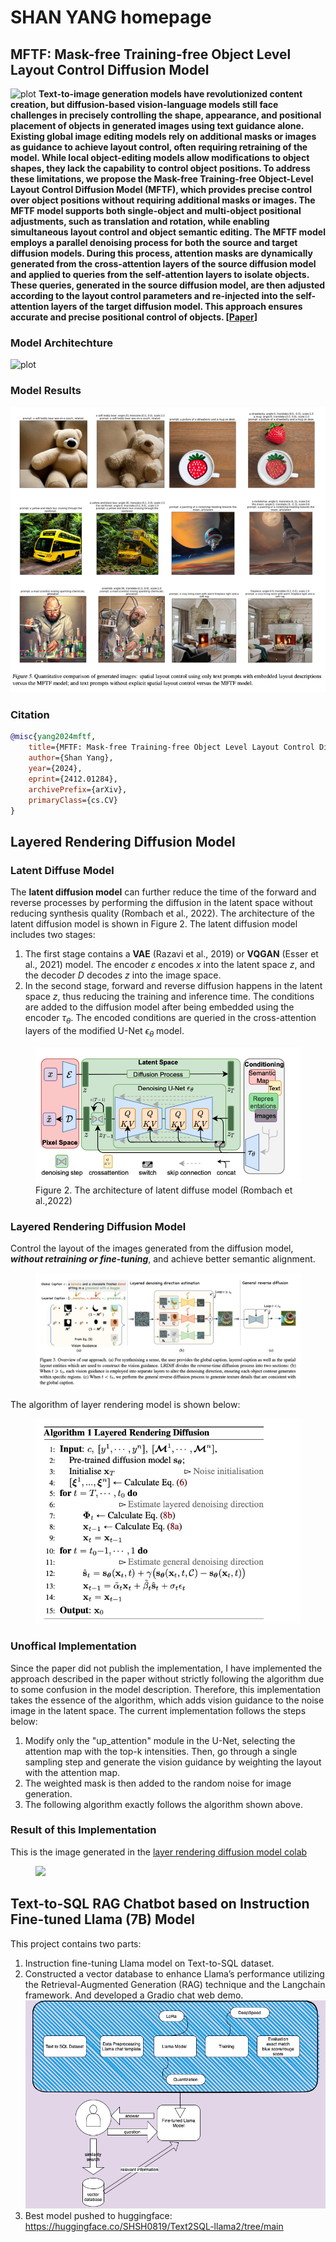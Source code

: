 # SHAN YANG homepage


## MFTF: Mask-free Training-free Object Level Layout Control Diffusion Model

![plot](./docs/MFTF-diffusion.png)
**Text-to-image generation models have revolutionized content creation, but diffusion-based vision-language models still face challenges in precisely controlling the shape, appearance, and positional placement of objects in generated images using text guidance alone. Existing global image editing models rely on additional masks or images as guidance to achieve layout control, often requiring retraining of the model. While local object-editing models allow modifications to object shapes, they lack the capability to control object positions. To address these limitations, we propose the Mask-free Training-free Object-Level Layout Control Diffusion Model (MFTF), which provides precise control over object positions without requiring additional masks or images. The MFTF model supports both single-object and multi-object positional adjustments, such as translation and rotation, while enabling simultaneous layout control and object semantic editing. The MFTF model employs a parallel denoising process for both the source and target diffusion models. During this process, attention masks are dynamically generated from the cross-attention layers of the source diffusion model and applied to queries from the self-attention layers to isolate objects. These queries, generated in the source diffusion model, are then adjusted according to the layout control parameters and re-injected into the self-attention layers of the target diffusion model. This approach ensures accurate and precise positional control of objects. [[Paper](https://arxiv.org/abs/2412.01284v2)]**

### Model Architechture
![plot](./docs/architechture.png)


### Model Results
![plot](./docs/experiments.png)

### Citation
```bibtex
@misc{yang2024mftf,
    title={MFTF: Mask-free Training-free Object Level Layout Control Diffusion Model},
    author={Shan Yang},
    year={2024},
    eprint={2412.01284},
    archivePrefix={arXiv},
    primaryClass={cs.CV}
}
```

## Layered Rendering Diffusion Model
### Latent Diffuse Model
The **latent diffusion model** can further reduce the time of the forward and reverse processes by performing the diffusion in the latent space without reducing synthesis quality (Rombach et al., 2022). The architecture of the latent diffusion model is shown in Figure 2. The latent diffusion model includes two stages: 
1. The first stage contains a **VAE** (Razavi et al., 2019) or **VQGAN** (Esser et al., 2021) model. The encoder $`\varepsilon`$ encodes $`x`$ into the latent space $`z`$, and the decoder $`D`$ decodes $`z`$ into the image space.
2. In the second stage, forward and reverse diffusion happens in the latent space $`z`$, thus reducing the training and inference time.
The conditions are added to the diffusion model after being embedded using the encoder $`\tau_{\theta}`$. The encoded conditions are queried in the cross-attention layers of the modified U-Net $`\epsilon_{\theta}`$ model.

<figure>
  <img src="Fig3-LD.png">
  <figcaption>Figure 2. The architecture of latent diffuse model (Rombach et al.,2022) </figcaption>
</figure>

### Layered Rendering Diffusion Model
Control the layout of the images generated from the diffusion model, **_without retraining or fine-tuning_**, and achieve better semantic alignment.
<figure>
  <img src="Fig3.png">
</figure>
The algorithm of layer rendering model is shown below:
<figure>
  <img src="Fig-algorithm.png">
</figure>


### Unoffical Implementation
Since the paper did not publish the implementation, I have implemented the approach described in the paper without strictly following the algorithm due to some confusion in the model description. Therefore, this implementation takes the essence of the algorithm, which adds vision guidance to the noise image in the latent space. The current implementation follows the steps below:

1. Modify only the "up_attention" module in the U-Net, selecting the attention map with the top-k intensities. Then, go through a single sampling step and generate the vision guidance by weighting the layout with the attention map.
2. The weighted mask is then added to the random noise for image generation.
3. The following algorithm exactly follows the algorithm shown above.

### Result of this Implementation
This is the image generated in the <a href="https://drive.google.com/file/d/1KcNvrjh7k5G4FFbzeMfdGruA-o0Y4XZB/view?usp=share_link">layer rendering diffusion model colab </a>
<figure>
  <img src="layout.png">
</figure>


## Text-to-SQL RAG Chatbot based on Instruction Fine-tuned Llama (7B) Model
This project contains two parts: 
1. Instruction fine-tuning Llama model on Text-to-SQL dataset.
2. Constructed a vector database to enhance Llama’s performance utilizing the Retrieval-Augmented Generation (RAG) technique and the Langchain framework. And developed a Gradio chat web demo.
![download model](model_overview.png)
3. Best model pushed to huggingface: https://huggingface.co/SHSH0819/Text2SQL-llama2/tree/main



